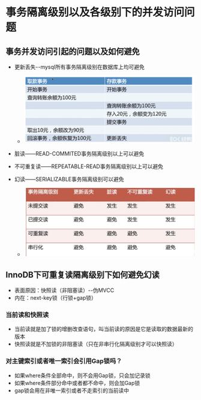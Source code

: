 # 事务隔离级别以及各级别下的并发访问问题

## 事务并发访问引起的问题以及如何避免

* 更新丢失--mysql所有事务隔离级别在数据库上均可避免
  * ![](/事务隔离/1.png)
* 脏读——READ-COMMITED事务隔离级别以上可以避免
* 不可重复读——REPEATABLE-READ事务隔离级别以上可以避免

* 幻读——SERIALIZABLE事务隔离级别可以避免

  * ![](/事务隔离/2.png)

## InnoDB下可重复读隔离级别下如何避免幻读

* 表面原因：快照读（非阻塞读）--伪MVCC
* 内在：next-key锁（行锁+gap锁）

### 当前读和快照读

* 当前读就是加了锁的增删改查语句，叫当前读的原因是它是读取的数据最新的版本
* 快照读就是不加锁的非阻塞读（只在非串行化隔离级别才可以快照读）

### 对主键索引或者唯一索引会引用Gap锁吗？

* 如果where条件全部命中，则不会用Gap锁，只会加记录锁
* 如果where条件部分命中或者都不命中，则会加Gap锁
* gap锁会用在非唯一索引或者不走索引的当前读中



